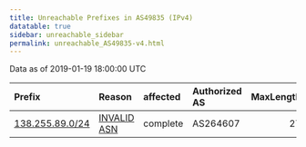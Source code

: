 ```yaml
---
title: Unreachable Prefixes in AS49835 (IPv4)
datatable: true
sidebar: unreachable_sidebar
permalink: unreachable_AS49835-v4.html
---
```


Data as of 2019-01-19 18:00:00 UTC


<div class="datatable-begin"></div>

| Prefix                                                   | Reason                                                                                                 | affected   | Authorized AS   |   MaxLength | Anchor                                         |   unreachable /24s |
|:---------------------------------------------------------|:-------------------------------------------------------------------------------------------------------|:-----------|:----------------|------------:|:-----------------------------------------------|-------------------:|
| [138.255.89.0/24](https://stat.ripe.net/138.255.89.0/24) | [INVALID ASN](https://rpki-validator.ripe.net/announcement-preview?asn=AS49835&prefix=138.255.89.0/24) | complete   | AS264607        |          27 | [LACNIC](unreachable_LACNIC_RPKI_Root-v4.html) |                  1 |

<div class="datatable-end"></div>